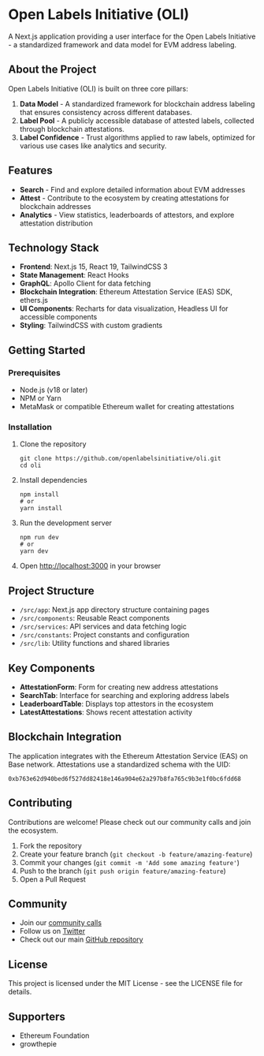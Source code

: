 # Open Labels Initiative (OLI)

A Next.js application providing a user interface for the Open Labels Initiative - a standardized framework and data model for EVM address labeling.

## About the Project

Open Labels Initiative (OLI) is built on three core pillars:

1. **Data Model** - A standardized framework for blockchain address labeling that ensures consistency across different databases.
2. **Label Pool** - A publicly accessible database of attested labels, collected through blockchain attestations.
3. **Label Confidence** - Trust algorithms applied to raw labels, optimized for various use cases like analytics and security.

## Features

- **Search** - Find and explore detailed information about EVM addresses
- **Attest** - Contribute to the ecosystem by creating attestations for blockchain addresses
- **Analytics** - View statistics, leaderboards of attestors, and explore attestation distribution

## Technology Stack

- **Frontend**: Next.js 15, React 19, TailwindCSS 3
- **State Management**: React Hooks
- **GraphQL**: Apollo Client for data fetching
- **Blockchain Integration**: Ethereum Attestation Service (EAS) SDK, ethers.js
- **UI Components**: Recharts for data visualization, Headless UI for accessible components
- **Styling**: TailwindCSS with custom gradients

## Getting Started

### Prerequisites

- Node.js (v18 or later)
- NPM or Yarn
- MetaMask or compatible Ethereum wallet for creating attestations

### Installation

1. Clone the repository
   ```
   git clone https://github.com/openlabelsinitiative/oli.git
   cd oli
   ```

2. Install dependencies
   ```
   npm install
   # or
   yarn install
   ```


3. Run the development server
   ```
   npm run dev
   # or
   yarn dev
   ```

4. Open [http://localhost:3000](http://localhost:3000) in your browser

## Project Structure

- `/src/app`: Next.js app directory structure containing pages
- `/src/components`: Reusable React components
- `/src/services`: API services and data fetching logic
- `/src/constants`: Project constants and configuration
- `/src/lib`: Utility functions and shared libraries

## Key Components

- **AttestationForm**: Form for creating new address attestations
- **SearchTab**: Interface for searching and exploring address labels
- **LeaderboardTable**: Displays top attestors in the ecosystem
- **LatestAttestations**: Shows recent attestation activity

## Blockchain Integration

The application integrates with the Ethereum Attestation Service (EAS) on Base network. Attestations use a standardized schema with the UID:
```
0xb763e62d940bed6f527dd82418e146a904e62a297b8fa765c9b3e1f0bc6fdd68
```

## Contributing

Contributions are welcome! Please check out our community calls and join the ecosystem.

1. Fork the repository
2. Create your feature branch (`git checkout -b feature/amazing-feature`)
3. Commit your changes (`git commit -m 'Add some amazing feature'`)
4. Push to the branch (`git push origin feature/amazing-feature`)
5. Open a Pull Request

## Community

- Join our [community calls](https://calendar.google.com/calendar/u/3?cid=MmQ0MzYxNzQ3ZGFiY2M3ZDJkZjk0NjZiYmY3MmNmZDUwZTNjMjE2OTQ4YzgyNmI4OTBmYjYyN2VmNGRjNjQ4OEBncm91cC5jYWxlbmRhci5nb29nbGUuY29t)
- Follow us on [Twitter](https://x.com/open_labels)
- Check out our main [GitHub repository](https://github.com/openlabelsinitiative/OLI)

## License

This project is licensed under the MIT License - see the LICENSE file for details.

## Supporters

- Ethereum Foundation
- growthepie